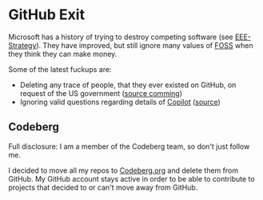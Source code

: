 # GitHub Exit

Microsoft has a history of trying to destroy competing software (see [EEE-Strategy](https://en.wikipedia.org/wiki/Embrace,_extend,_and_extinguish)).
They have improved, but still ignore many values of [FOSS](https://en.wikipedia.org/wiki/Free_and_open-source_software) when they think they can make money.

Some of the latest fuckups are:

- Deleting any trace of people, that they ever existed on GitHub, on request of the US government ([source comming]())
- Ignoring valid questions regarding details of [Copilot](https://github.com/features/copilot/) ([source](https://sfconservancy.org/blog/2022/jun/30/give-up-github-launch/))


## Codeberg

Full disclosure: I am a member of the Codeberg team, so don't just follow me.

I decided to move all my repos to [Codeberg.org](https://codeberg.org) and delete them from GitHub.
My GitHub account stays active in order to be able to contribute to projects that decided to or can't move away from GitHub.

